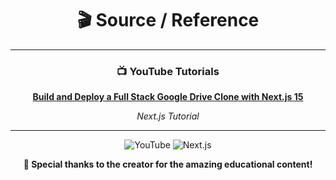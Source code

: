<div align="center">

# 🎬 Source / Reference

---

### 📺 YouTube Tutorials

**[Build and Deploy a Full Stack Google Drive Clone with Next.js 15](https://youtu.be/lie0cr3wESQ?si=jVhYWOOv7eFAVsRP)**

*Next.js Tutorial*

---

<div align="center">
  <img src="https://img.shields.io/badge/YouTube-FF0000?style=for-the-badge&logo=youtube&logoColor=white" alt="YouTube" />
  <img src="https://img.shields.io/badge/Next.js-000000?style=for-the-badge&logo=nextdotjs&logoColor=white" alt="Next.js" />
</div>

**🙏 Special thanks to the creator for the amazing educational content!**

</div>
